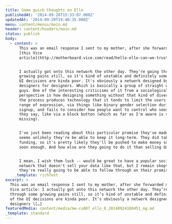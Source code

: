 ```yaml
---
title: Some quick thoughts on Ello
publishedAt: '2014-09-26T15:33:07.000Z'
updatedAt: '2014-09-29T19:40:35.000Z'
menu: content/menus/main.md
header: content/headers/main.md
status: publish
body:
  - content: >
      This was an email response I sent to my mother, after she forwarded me
      [this Vice
      article](http://motherboard.vice.com/read/hello-ello-can-we-trust-you):


      I actually got onto this network the other day. They're going through some
      growing pains still, so it's kind of unstable and definitely some of the
      UI decisions are kinda poor. It's obviously a network designed by
      designers for designers. Which is basically a group of straight white
      guys. One of the interesting criticisms of it from a sociological
      perspective is how designing something without that kind of diversity in
      the process produces technology that it tends to limit the users full
      range of expression, via things like binary gender selection during
      signup, and fails to consider how people want to control who sees what
      they say, like via a block button (which as far as I'm aware is still
      missing).


      I've just been reading about this particular promise they've made; it
      seems unlikely they're be able to keep it long-term. They did take VC
      funding, so it's pretty likely they'll be pushed to make money somehow
      soon enough. And how else are they going to do it than selling data?


      I mean, I wish them luck -- would be great to have a popular social
      network that doesn't sell your data like that, but I remain skeptical that
      they're really going to be able to follow through on their promises.
    _template: richText
excerpt: >
  This was an email response I sent to my mother, after she forwarded me this
  Vice article: I actually got onto this network the other day. They’re going
  through some growing pains still, so it’s kind of unstable and definitely some
  of the UI decisions are kinda poor. It’s obviously a network designed by
  designers \[…]
featuredMedia: content/media/mw-cu887_ello_0_20140924180451_mg.md
_template: standard
---
```


